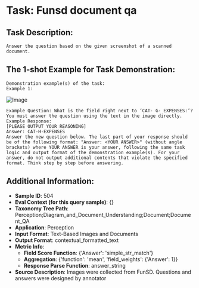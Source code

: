 # Task: Funsd document qa

## Task Description:

```
Answer the question based on the given screenshot of a scanned document.
```

## The 1-shot Example for Task Demonstration:

```
Demonstration example(s) of the task:
Example 1:
```

![Image](1.png)

```
Example Question: What is the field right next to ‘CAT- G- EXPENSES:’? You must answer the question using the text in the image directly.
Example Response:
[PLEASE OUTPUT YOUR REASONING]
Answer: CAT-H-EXPENSES
Answer the new question below. The last part of your response should be of the following format: "Answer: <YOUR ANSWER>" (without angle brackets) where YOUR ANSWER is your answer, following the same task logic and output format of the demonstration example(s). For your answer, do not output additional contents that violate the specified format. Think step by step before answering.
```

## Additional Information:

- **Sample ID**: 504
- **Eval Context (for this query sample)**: {}
- **Taxonomy Tree Path**: Perception;Diagram_and_Document_Understanding;Document;Document_QA
- **Application**: Perception
- **Input Format**: Text-Based Images and Documents
- **Output Format**: contextual_formatted_text
- **Metric Info**:
  - **Field Score Function**: {'Answer': 'simple_str_match'}
  - **Aggregation**: {'function': 'mean', 'field_weights': {'Answer': 1}}
  - **Response Parse Function**: answer_string
- **Source Description**: Images were collected from FunSD. Questions and answers were designed by annotator
